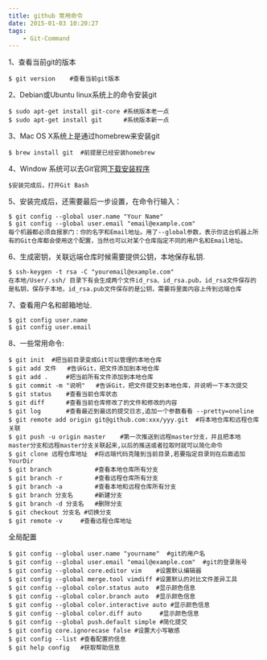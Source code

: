 ```yaml
---
title: github 常用命令
date: 2015-01-03 10:20:27
tags: 
    - Git-Command
---
```


1、查看当前git的版本

    $ git version    #查看当前git版本

2、Debian或Ubuntu linux系统上的命令安装git

    $ sudo apt-get install git-core #系统版本老一点
    $ sudo apt-get install git      #系统版本新一点

3、Mac OS X系统上是通过homebrew来安装git

    $ brew install git  #前提是已经安装homebrew

4、Window 系统可以去Git官网[下载安装程序](https://git-scm.com/downloads)

    $安装完成后，打开Git Bash

5、安装完成后，还需要最后一步设置，在命令行输入：

    $ git config --global user.name "Your Name"
    $ git config --global user.email "email@example.com"
    每个机器都必须自报家门：你的名字和Email地址。用了--global参数，表示你这台机器上所有的Git仓库都会使用这个配置，当然也可以对某个仓库指定不同的用户名和Email地址。

6、生成密钥，关联远端仓库时候需要提供公钥，本地保存私钥.

    $ ssh-keygen -t rsa -C "youremail@example.com"
    在本地/User/.ssh/ 目录下有会生成两个文件id_rsa、id_rsa.pub，id_rsa文件保存的是私钥，保存于本地，id_rsa.pub文件保存的是公钥，需要将里面内容上传到远端仓库

7、查看用户名和邮箱地址.

    $ git config user.name
    $ git config user.email

<!--more-->

8、一些常用命令:

    $ git init  #把当前目录变成Git可以管理的本地仓库
    $ git add 文件   #告诉Git，把文件添加到本地仓库
    $ git add .     #把当前所有文件添加到本地仓库
    $ git commit -m "说明"   #告诉Git，把文件提交到本地仓库，并说明一下本次提交
    $ git status    #查看当前仓库状态
    $ git diff      #查看当前仓库修改了的文件和修改的内容
    $ git log       #查看最近到最远的提交日志,追加一个参数看看 --pretty=oneline
    $ git remote add origin git@github.com:xxx/yyy.git  #将本地仓库和远程仓库关联
    $ git push -u origin master    #第一次推送到远程master分支，并且把本地master分支和远程master分支关联起来,以后的推送或者拉取时就可以简化命令
    $ git clone 远程仓库地址  #将远端代码克隆到当前目录,若要指定目录则在后面追加YourDir
    $ git branch            #查看本地仓库所有分支
    $ git branch -r         #查看远程仓库所有分支
    $ git branch -a         #查看本地和远程仓库所有分支
    $ git branch 分支名      #新建分支
    $ git branch -d 分支名   #删除分支
    $ git checkout 分支名 #切换分支
    $ git remote -v     #查看远程仓库地址

全局配置
    
    $ git config --global user.name "yourname"  #git的用户名
    $ git config --global user.email "email@example.com"  #git的登录账号
    $ git config --global core.editor vim    #设置默认编辑器
    $ git config --global merge.tool vimdiff #设置默认的对比文件差异工具
    $ git config --global color.status auto  #显示颜色信息
    $ git config --global color.branch auto  #显示颜色信息
    $ git config --global color.interactive auto #显示颜色信息
    $ git config --global color.diff auto     #显示颜色信息
    $ git config --global push.default simple #简化提交
    $ git config core.ignorecase false #设置大小写敏感
    $ git config --list #查看配置的信息
    $ git help config   #获取帮助信息
    
